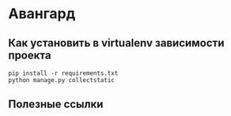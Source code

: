 # Авангард

## Как установить в virtualenv зависимости проекта 

```
pip install -r requirements.txt
python manage.py collectstatic
```

## Полезные ссылки

